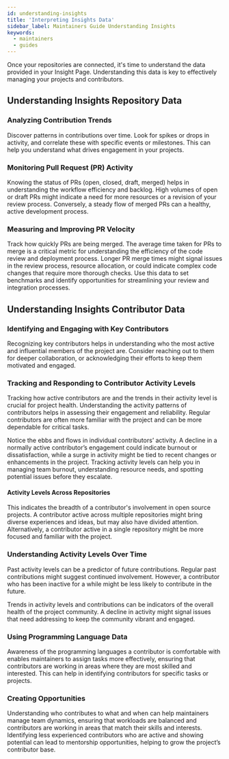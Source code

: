 ```yaml
---
id: understanding-insights
title: 'Interpreting Insights Data'
sidebar_label: Maintainers Guide Understanding Insights
keywords:
  - maintainers
  - guides
---
```


Once your repositories are connected, it's time to understand the data provided in your Insight Page. Understanding this data is key to effectively managing your projects and contributors.

## Understanding Insights Repository Data

### Analyzing Contribution Trends
Discover patterns in contributions over time. Look for spikes or drops in activity, and correlate these with specific events or milestones. This can help you understand what drives engagement in your projects.

### Monitoring Pull Request (PR) Activity
Knowing the status of PRs (open, closed, draft, merged) helps in understanding the workflow efficiency and backlog. High volumes of open or draft PRs might indicate a need for more resources or a revision of your review process. Conversely, a steady flow of merged PRs can a healthy, active development process.

### Measuring and Improving PR Velocity
Track how quickly PRs are being merged. The average time taken for PRs to merge is a critical metric for understanding the efficiency of the code review and deployment process. Longer PR merge times might signal issues in the review process, resource allocation, or could indicate complex code changes that require more thorough checks. Use this data to set benchmarks and identify opportunities for streamlining your review and integration processes.

## Understanding Insights Contributor Data

### Identifying and Engaging with Key Contributors
Recognizing key contributors helps in understanding who the most active and influential members of the project are. Consider reaching out to them for deeper collaboration, or acknowledging their efforts to keep them motivated and engaged.

### Tracking and Responding to Contributor Activity Levels
Tracking how active contributors are and the trends in their activity level is crucial for project health. Understanding the activity patterns of contributors helps in assessing their engagement and reliability. Regular contributors are often more familiar with the project and can be more dependable for critical tasks. 

Notice the ebbs and flows in individual contributors’ activity. A decline in a normally active contributor’s engagement could indicate burnout or dissatisfaction, while a surge in activity might be tied to recent changes or enhancements in the project. Tracking activity levels can help you in managing team burnout, understanding resource needs, and spotting potential issues before they escalate.

#### Activity Levels Across Repositories
This indicates the breadth of a contributor's involvement in open source projects. A contributor active across multiple repositories might bring diverse experiences and ideas, but may also have divided attention. Alternatively, a contributor active in a single repository might be more focused and familiar with the project.

### Understanding Activity Levels Over Time
Past activity levels can be a predictor of future contributions. Regular past contributions might suggest continued involvement. However, a contributor who has been inactive for a while might be less likely to contribute in the future.

Trends in activity levels and contributions can be indicators of the overall health of the project community. A decline in activity might signal issues that need addressing to keep the community vibrant and engaged.

### Using Programming Language Data
Awareness of the programming languages a contributor is comfortable with enables maintainers to assign tasks more effectively, ensuring that contributors are working in areas where they are most skilled and interested. This can help in identifying contributors for specific tasks or projects.

### Creating Opportunities
Understanding who contributes to what and when can help maintainers manage team dynamics, ensuring that workloads are balanced and contributors are working in areas that match their skills and interests. Identifying less experienced contributors who are active and showing potential can lead to mentorship opportunities, helping to grow the project’s contributor base.